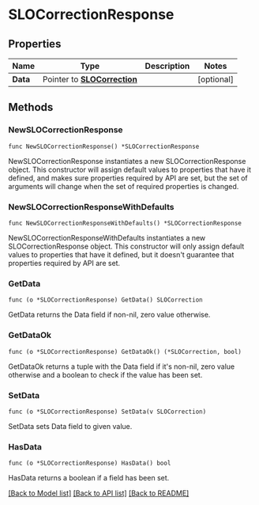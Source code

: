 # SLOCorrectionResponse

## Properties

Name | Type | Description | Notes
---- | ---- | ----------- | ------
**Data** | Pointer to [**SLOCorrection**](SLOCorrection.md) |  | [optional] 

## Methods

### NewSLOCorrectionResponse

`func NewSLOCorrectionResponse() *SLOCorrectionResponse`

NewSLOCorrectionResponse instantiates a new SLOCorrectionResponse object.
This constructor will assign default values to properties that have it defined,
and makes sure properties required by API are set, but the set of arguments
will change when the set of required properties is changed.

### NewSLOCorrectionResponseWithDefaults

`func NewSLOCorrectionResponseWithDefaults() *SLOCorrectionResponse`

NewSLOCorrectionResponseWithDefaults instantiates a new SLOCorrectionResponse object.
This constructor will only assign default values to properties that have it defined,
but it doesn't guarantee that properties required by API are set.

### GetData

`func (o *SLOCorrectionResponse) GetData() SLOCorrection`

GetData returns the Data field if non-nil, zero value otherwise.

### GetDataOk

`func (o *SLOCorrectionResponse) GetDataOk() (*SLOCorrection, bool)`

GetDataOk returns a tuple with the Data field if it's non-nil, zero value otherwise
and a boolean to check if the value has been set.

### SetData

`func (o *SLOCorrectionResponse) SetData(v SLOCorrection)`

SetData sets Data field to given value.

### HasData

`func (o *SLOCorrectionResponse) HasData() bool`

HasData returns a boolean if a field has been set.


[[Back to Model list]](../README.md#documentation-for-models) [[Back to API list]](../README.md#documentation-for-api-endpoints) [[Back to README]](../README.md)


